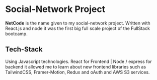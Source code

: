 # Social-Network Project

**NetCode** is the name given to my social-network project. Written with React.js and node it was the first big full scale project of the FullStack bootcamp. 


## Tech-Stack

Using Javascript technologies. React for Frontend | Node / express for backend it allowed me to learn about new frontend libraries such as TailwindCSS, Framer-Motion, Redux and oAuth and AWS S3 services. 
